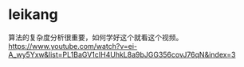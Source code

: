 # leikang
算法的复杂度分析很重要，如何学好这个就看这个视频。
https://www.youtube.com/watch?v=ei-A_wy5Yxw&list=PL1BaGV1cIH4UhkL8a9bJGG356covJ76qN&index=3


